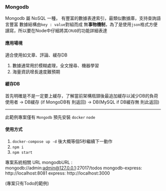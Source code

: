 ### Mongodb

Mongodb 屬 NoSQL 一種， 有豐富的數據表達索引，最類似數據庫，支持查詢語言豐富
數據結構由`key : value`對組而成
無**事物機制**，為了是使用`json`格式方便讀寫，所以要在Node中仔細將其`CRUD`的功能詳細表達

#### 應用場境
適合使用如文章、評論、緩存DB
1. 數據通常用於模糊處理，全文搜尋、機器學習
2. 海量資訊增長速度難預期

#### 緩存DB 
首先明確是不是一定要上緩存，了解當前架構瓶頸後最追加緩存以減少DB的負荷
使用者 -> DB緩存 (if MongoDB有 則返回) -> DB(MySQL if DB緩存無 則此返回)

---
此範例專案僅有 `Mongodb` 預先安裝 `docker` `node`
#### 使用方式
1. `docker-compose up -d` 後大概等個5秒繼續下一動作
2. `npm i`
3. `npm start`

專案系統相關 URL
mongodbURL : mongodb://admin:admin@127.0.0.1:27017/todos
mongodb-express: http://localhost:8081
express: http://localhost:3000

(專案只有Todo的範例)